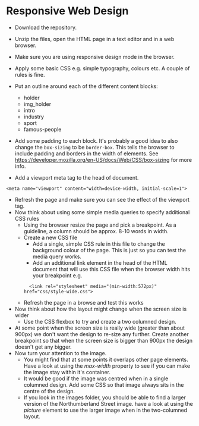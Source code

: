# Responsive Web Design

* Download the repository.
* Unzip the files, open the HTML page in a text editor and in a web browser.
* Make sure you are using responsive design mode in the browser.
* Apply some basic CSS e.g. simple typography, colours etc. A couple of rules is fine.
* Put an outline around each of the different content blocks:
    * holder
    * img_holder
    * intro
    * industry
    * sport
    * famous-people
* Add some padding to each block. It's probably a good idea to also change the ```box-sizing``` to be ```border-box```. This tells the browser to include padding and borders in the width of elements. See https://developer.mozilla.org/en-US/docs/Web/CSS/box-sizing for more info.

* Add a viewport meta tag to the head of document.
```
<meta name="viewport" content="width=device-width, initial-scale=1">
```
* Refresh the page and make sure you can see the effect of the viewport tag.
* Now think about using some simple media queries to specify additional CSS rules
  * Using the browser resize the page and pick a breakpoint. As a guideline, a column should be approx. 8-10 words in width.
  * Create a new CSS file
    * Add a single, simple CSS rule in this file to change the background colour of the page. This is just so you can test the media query works.
    * Add an additional link element in the head of the HTML document that will use this CSS file when the browser width hits your breakpoint e.g.
    ```
      <link rel="stylesheet" media="(min-width:572px)" href="css/style-wide.css">
    ```
  * Refresh the page in a browse and test this works
* Now think about how the layout might change when the screen size is wider
  * Use the CSS flexbox to try and create a two columned design.
* At some point when the screen size is really wide (greater than about 900px) we don't want the design to re-size any further. Create another breakpoint so that when the screen size is bigger than 900px the design doesn't get any bigger.
* Now turn your attention to the image.
  * You might find that at some points it overlaps other page elements. Have a look at using the *max-width* property to see if you can make the image stay within it's container.
  * It would be good if the image was centred when in a single columned design. Add some CSS so that image always sits in the centre of the design.
  * If you look in the images folder, you should be able to find a larger version of the Northumberland Street image. have a look at using the *picture* element to use the larger image when in the two-columned layout.
